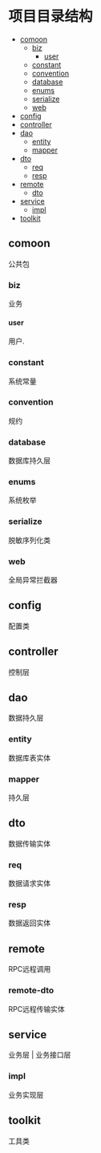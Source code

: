 # 项目目录结构

- [comoon](#comoon)
    - [biz](#biz)
        - [user](#user)
    - [constant](#constant)
    - [convention](#convention)
    - [database](#database)
    - [enums](#enums)
    - [serialize](#serialize)
    - [web](#web)
- [config](#config)
- [controller](#controller)
- [dao](#dao)
    - [entity](#entity)
    - [mapper](#mapper)
- [dto](#dto)
    - [req](#req)
    - [resp](#resp)
- [remote](#remote)
    - [dto](#remote-dto)
- [service](#service)
    - [impl](#impl)
- [toolkit](#toolkit)

## comoon

公共包

### biz

业务

#### user

用户.

### constant

系统常量

### convention

规约

### database

数据库持久层

### enums

系统枚举

### serialize

脱敏序列化类

### web

全局异常拦截器

## config

配置类

## controller

控制层

## dao

数据持久层

### entity

数据库表实体

### mapper

持久层

## dto

数据传输实体

### req

数据请求实体

### resp

数据返回实体

## remote

RPC远程调用

### remote-dto

RPC远程传输实体

## service

业务层 | 业务接口层

### impl

业务实现层

## toolkit

工具类
